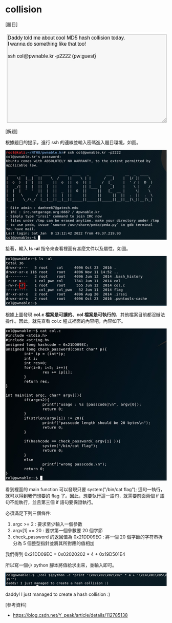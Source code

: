 # collision

[題目]

![image](https://github.com/PenguinBear-cyber/The-Attack-and-Defense-of-Computer/blob/main/Practice/LAB4/image/collision_topic.jpg)

[解題]

根據題目的提示，進行 ssh 的連線並輸入密碼進入題目環境，如圖。

![image](https://github.com/PenguinBear-cyber/The-Attack-and-Defense-of-Computer/blob/main/Practice/LAB4/image/collision_run.jpg)

接著，輸入 **ls -al** 指令來查看裡面有甚麼文件以及屬性，如圖。

![image](https://github.com/PenguinBear-cyber/The-Attack-and-Defense-of-Computer/blob/main/Practice/LAB4/image/collision_ls.jpg)

根據上圖發現 **col.c 檔案是可讀的、col 檔案是可執行的**，其他檔案目前都沒辦法操作。因此，就先查看 col.c 程式裡面的內容吧，內容如下。

![image](https://github.com/PenguinBear-cyber/The-Attack-and-Defense-of-Computer/blob/main/Practice/LAB4/image/collision_cat.jpg)

看到裡面的 main function 可以發現只要 system("/bin/cat flag"); 這句一執行，就可以得到我們想要的 flag 了。因此，想要執行這一語句，就需要前面兩個 if 語句不能執行，並且第三個 if 語句要保證執行。

必須滿足下列三個條件:
1. argc >= 2 : 要求至少輸入一個參數
2. argv[1] == 20 : 要求第一個參數要 20 個字節
3. check_password 的返回值為 0x21DD09EC : 將一個 20 個字節的字符串拆分為 5 個整型指針並將其所對應的值相加

我們得到 0x21DD09EC = 0x02020202 * 4 + 0x19D501E4

所以寫一個小 python 腳本將值給求出來，並輸入即可。

![image](https://github.com/PenguinBear-cyber/The-Attack-and-Defense-of-Computer/blob/main/Practice/LAB4/image/collision_final.jpg)

daddy! I just managed to create a hash collision :)

[參考資料]
* https://blog.csdn.net/Y_peak/article/details/112785138
